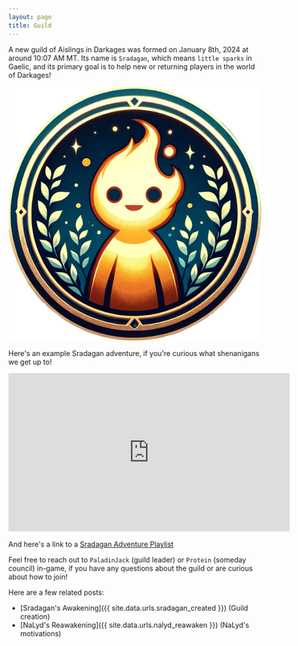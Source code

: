 ```yaml
---
layout: page
title: Guild
---
```


A new guild of Aislings in Darkages was formed on January 8th, 2024 at around 10:07 AM MT. Its name is `Sradagan`, which means `little sparks` in Gaelic, and its primary goal is to help new or returning players in the world of Darkages!

![Sradagan Logo](/assets/img/sradagan/icons/logo-blank-background.png)

Here's an example Sradagan adventure, if you're curious what shenanigans we get up to!

<iframe width="560" height="315" src="https://www.youtube.com/embed/O-IvBDSggSY?si=V56shhAUKm4rTXnX" title="YouTube video player" frameborder="0" allow="accelerometer; autoplay; clipboard-write; encrypted-media; gyroscope; picture-in-picture; web-share" allowfullscreen></iframe>

And here's a link to a [Sradagan Adventure Playlist](https://www.youtube.com/watch?v=2z7GUTVjLZ4&list=PL6LD2x2A2qLHF22-bc2L1DK71sd5Q3ScE)

Feel free to reach out to `PaladinJack` (guild leader) or `Protein` (someday council) in-game, if you have any questions about the guild or are curious about how to join!

Here are a few related posts:

- [Sradagan's Awakening]({{ site.data.urls.sradagan_created }}) (Guild creation)
- [NaLyd's Reawakening]({{ site.data.urls.nalyd_reawaken }}) (NaLyd's motivations)
